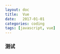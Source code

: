 ```yaml
---
layout: doc
title:  Vue
date:   2017-01-01
categories: coding
tags: [javascript, vue]
---
```


### 测试